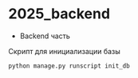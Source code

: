 # 2025_backend

* Backend часть


Скрипт для инициализации базы
```
python manage.py runscript init_db
```